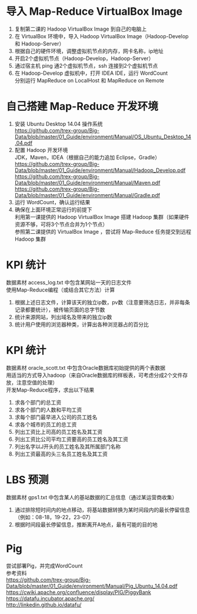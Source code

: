 
# 导入 Map-Reduce VirtualBox Image
1) 复制第二课的 Hadoop VirtualBox Image 到自己的电脑上<br>
2) 在 VirtualBox 环境中，导入 Hadoop VirtualBox Image（Hadoop-Develop 和 Hadoop-Server）<br>
3) 根据自己的硬件环境，调整虚拟机节点的内存，网卡名称，ip地址<br>
4) 开启2个虚拟机节点（Hadoop-Develop，Hadoop-Server）<br>
5) 通过宿主机 ping 通2个虚拟机节点，ssh 连接到2个虚拟机节点<br>
6) 在 Hadoop-Develop 虚拟机中，打开 IDEA IDE，运行 WordCount<br>
   分别运行 MapReduce on LocalHost 和 MapReduce on Remote<br>

# 自己搭建 Map-Reduce 开发环境
1) 安装 Ubuntu Desktop 14.04 操作系统<br>
https://github.com/trex-group/Big-Data/blob/master/01_Guide/environment/Manual/OS_Ubuntu_Desktop_14.04.pdf<br>
2) 配置 Hadoop 开发环境<br>
JDK，Maven，IDEA（根据自己的能力追加 Eclipse，Gradle）<br>
https://github.com/trex-group/Big-Data/blob/master/01_Guide/environment/Manual/Hadoop_Develop.pdf<br>
https://github.com/trex-group/Big-Data/blob/master/01_Guide/environment/Manual/Maven.pdf<br>
https://github.com/trex-group/Big-Data/blob/master/01_Guide/environment/Manual/Gradle.pdf<br>
3) 运行 WordCount，确认运行结果<br>
4) 确保在上面环境正常运行的前提下<br>
利用第一课提供的 Hadoop VirtualBox Image 搭建 Hadoop 集群（如果硬件资源不够，可将3个节点合并为1个节点）<br>
参照第二课提供的 VirtualBox Image ，尝试将 Map-Reduce 任务提交到远程 Hadoop 集群<br>

# KPI 统计
数据素材 access_log.txt 中包含某网站一天的日志文件<br>
使用Map-Reduce编程（或结合其它方法）计算<br>
1) 根据上述日志文件，计算该天的独立ip数，pv数（注意要筛选日志，并非每条记录都要统计），被传输页面的总字节数<br>
2) 统计来源网站，列出域名及带来的独立ip数<br>
3) 统计用户使用的浏览器种类，计算出各种浏览器占的百分比<br>

# KPI 统计
数据素材 oracle_scott.txt 中包含Oracle数据库初始提供的两个表数据<br>
用适当的方式导入hadoop（来自Oracle数据库的样板表，可考虑分成2个文件存放，注意空值的处理）<br>
开发Map-Reduce程序，求出以下结果<br>
1) 求各个部门的总工资<br>
2) 求各个部门的人数和平均工资<br>
3) 求每个部门最早进入公司的员工姓名<br>
4) 求各个城市的员工的总工资<br>
5) 列出工资比上司高的员工姓名及其工资<br>
6) 列出工资比公司平均工资要高的员工姓名及其工资<br>
7) 列出名字以J开头的员工姓名及其所属部门名称<br>
8) 列出工资最高的头三名员工姓名及其工资<br>

# LBS 预测
数据素材 gps1.txt 中包含某人的基站数据的汇总信息（通过某运营商收集）<br>
1) 通过排除短时间内的地点移动，将基站数据转换为某时间段内的最长停留信息（例如：08-18，19-22，23-07）<br>
2) 根据时间段最长停留信息，推断离开A地点，最有可能的目的地<br>

# Pig
尝试部署Pig，并完成WordCount<br>
参考资料<br>
https://github.com/trex-group/Big-Data/blob/master/01_Guide/environment/Manual/Pig_Ubuntu_14.04.pdf<br>
https://cwiki.apache.org/confluence/display/PIG/PiggyBank<br>
https://datafu.incubator.apache.org/<br>
http://linkedin.github.io/datafu/<br>

